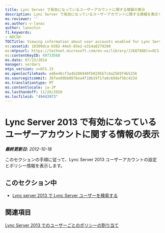 ```yaml
---
title: Lync Server で有効になっているユーザーアカウントに関する情報の表示
description: Lync Server で有効になっているユーザーアカウントに関する情報を表示する。
ms.reviewer: ''
ms.author: v-lanac
author: lanachin
f1.keywords:
- NOCSH
TOCTitle: Viewing information about user accounts enabled for Lync Server 2013
ms:assetid: 18309dca-b502-44e5-83e2-e314a827d298
ms:mtpsurl: https://technet.microsoft.com/en-us/library/JJ687980(v=OCS.15)
ms:contentKeyID: 49733568
ms.date: 07/23/2014
manager: serdars
mtps_version: v=OCS.15
ms.openlocfilehash: ed6e46cf3a4b206940fb9295b7c8a2569f4b5256
ms.sourcegitcommit: 36fee89bb887bea4f18b19f17a8c69daf5bc423d
ms.translationtype: MT
ms.contentlocale: ja-JP
ms.lasthandoff: 11/26/2020
ms.locfileid: "49443973"
---
```

# <a name="viewing-information-about-user-accounts-enabled-for-lync-server-2013"></a>Lync Server 2013 で有効になっているユーザーアカウントに関する情報の表示

<div data-xmlns="http://www.w3.org/1999/xhtml">

<div class="topic" data-xmlns="http://www.w3.org/1999/xhtml" data-msxsl="urn:schemas-microsoft-com:xslt" data-cs="https://msdn.microsoft.com/">

<div data-asp="https://msdn2.microsoft.com/asp">



</div>

<div id="mainSection">

<div id="mainBody">

<span> </span>

_**最終更新日:** 2012-10-18_

このセクションの手順に従って、Lync Server 2013 ユーザーアカウントの設定とポリシー情報を表示します。

<div>

## <a name="in-this-section"></a>このセクション中

  - [Lync server 2013 で Lync Server ユーザーを検索する](lync-server-2013-search-for-lync-server-users.md)

</div>

<div>

## <a name="related-sections"></a>関連項目

[Lync Server 2013 でのユーザーごとのポリシーの割り当て](lync-server-2013-assigning-per-user-policies.md)

</div>

</div>

<span> </span>

</div>

</div>

</div>

